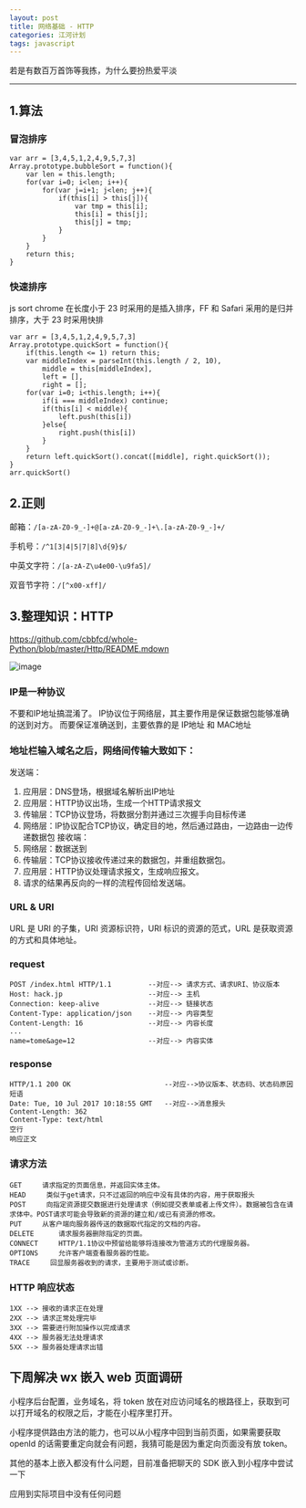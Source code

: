 ```yaml
---
layout: post
title: 网络基础 - HTTP
categories: 江河计划
tags: javascript
---
```


若是有数百万首饰等我拣，为什么要扮热爱平淡

<!--more-->

* * *

## 1.算法
### 冒泡排序
    
    var arr = [3,4,5,1,2,4,9,5,7,3]
    Array.prototype.bubbleSort = function(){
    	var len = this.length;
    	for(var i=0; i<len; i++){
    		for(var j=i+1; j<len; j++){
    			if(this[i] > this[j]){
    				var tmp = this[i];
    				this[i] = this[j];
    				this[j] = tmp;
    			}
    		}
    	}
    	return this;
    }
### 快速排序
js sort chrome 在长度小于 23 时采用的是插入排序，FF 和 Safari 采用的是归并排序，大于 23 时采用快排

    var arr = [3,4,5,1,2,4,9,5,7,3]
    Array.prototype.quickSort = function(){
    	if(this.length <= 1) return this;
    	var middleIndex = parseInt(this.length / 2, 10),
    		middle = this[middleIndex],
    		left = [],
    		right = [];
    	for(var i=0; i<this.length; i++){
    		if(i === middleIndex) continue;
    		if(this[i] < middle){
    			left.push(this[i])
    		}else{
    			right.push(this[i])
    		}
    	}
    	return left.quickSort().concat([middle], right.quickSort());
    }
    arr.quickSort()

## 2.正则

邮箱：`/[a-zA-Z0-9_-]+@[a-zA-Z0-9_-]+\.[a-zA-Z0-9_-]+/`
    
手机号：`/^1[3|4|5|7|8]\d{9}$/`
    
中英文字符：`/[a-zA-Z\u4e00-\u9fa5]/`
    
双音节字符：`/[^x00-xff]/`

## 3.整理知识：HTTP
https://github.com/cbbfcd/whole-Python/blob/master/Http/README.mdown

![image](https://note.youdao.com/yws/api/personal/file/WEB3600cc47fe6538f755e6cf8b03b30f02?method=download&shareKey=37d161d0662f3aa923fbf6afe2bcb98d)

### IP是一种协议
不要和IP地址搞混淆了。 IP协议位于网络层，其主要作用是保证数据包能够准确的送到对方。 而要保证准确送到，主要依靠的是 IP地址 和 MAC地址

### 地址栏输入域名之后，网络间传输大致如下：
发送端：
1. 应用层：DNS登场，根据域名解析出IP地址
2. 应用层：HTTP协议出场，生成一个HTTP请求报文
3. 传输层：TCP协议登场，将数据分割并通过三次握手向目标传递
4. 网络层：IP协议配合TCP协议，确定目的地，然后通过路由，一边路由一边传递数据包
接收端： 
1. 网络层：数据送到
2. 传输层：TCP协议接收传递过来的数据包，并重组数据包。
3. 应用层：HTTP协议处理请求报文，生成响应报文。
4. 请求的结果再反向的一样的流程传回给发送端。

### URL & URI
URL 是 URI 的子集，URI 资源标识符，URI 标识的资源的范式，URL 是获取资源的方式和具体地址。

### request
	POST /index.html HTTP/1.1         --对应--> 请求方式、请求URI、协议版本
	Host: hack.jp                     --对应--> 主机
	Connection: keep-alive            --对应--> 链接状态
	Content-Type: application/json    --对应--> 内容类型
	Content-Length: 16                --对应--> 内容长度
	...
	name=tome&age=12                  --对应--> 内容实体

### response
	HTTP/1.1 200 OK                       --对应-->协议版本、状态码、状态码原因短语
	Date: Tue, 10 Jul 2017 10:18:55 GMT   --对应-->消息报头
	Content-Length: 362
	Content-Type: text/html
	空行
	响应正文
	
### 请求方法
	GET     请求指定的页面信息，并返回实体主体。
	HEAD     类似于get请求，只不过返回的响应中没有具体的内容，用于获取报头
	POST     向指定资源提交数据进行处理请求（例如提交表单或者上传文件）。数据被包含在请求体中。POST请求可能会导致新的资源的建立和/或已有资源的修改。
	PUT     从客户端向服务器传送的数据取代指定的文档的内容。
	DELETE      请求服务器删除指定的页面。
	CONNECT     HTTP/1.1协议中预留给能够将连接改为管道方式的代理服务器。
	OPTIONS     允许客户端查看服务器的性能。
	TRACE     回显服务器收到的请求，主要用于测试或诊断。

### HTTP 响应状态
	1XX --> 接收的请求正在处理
	2XX --> 请求正常处理完毕
	3XX --> 需要进行附加操作以完成请求
	4XX --> 服务器无法处理请求
	5XX --> 服务器处理请求出错

## 下周解决 wx 嵌入 web 页面调研

小程序后台配置，业务域名，将 token 放在对应访问域名的根路径上，获取到可以打开域名的权限之后，才能在小程序里打开。

小程序提供路由方法的能力，也可以从小程序中回到当前页面，如果需要获取 openId 的话需要重定向就会有问题，我猜可能是因为重定向页面没有放 token。

其他的基本上嵌入都没有什么问题，目前准备把聊天的 SDK 嵌入到小程序中尝试一下

应用到实际项目中没有任何问题